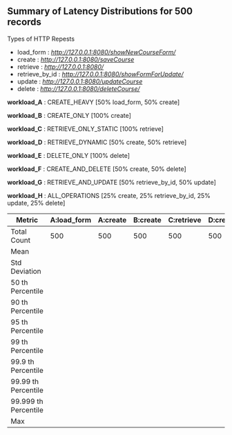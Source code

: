 ## Summary of Latency Distributions for 500 records

Types of HTTP Repests 
- load\_form : *http://127.0.0.1:8080/showNewCourseForm/*
- create : *http://127.0.0.1:8080/saveCourse*
- retrieve : *http://127.0.0.1:8080/*
- retrieve\_by\_id : *http://127.0.0.1:8080/showFormForUpdate/*
- update : *http://127.0.0.1:8080/updateCourse*
- delete : *http://127.0.0.1:8080/deleteCourse/*

<strong>workload\_A</strong> : CREATE\_HEAVY \[50% load\_form, 50% create\]

<strong>workload\_B</strong> : CREATE\_ONLY \[100% create\]

<strong>workload\_C</strong> : RETRIEVE\_ONLY\_STATIC \[100% retrieve\]

<strong>workload\_D</strong> : RETRIEVE\_DYNAMIC \[50% create, 50% retrieve\]

<strong>workload\_E</strong> : DELETE\_ONLY \[100% delete\]

<strong>workload\_F</strong> : CREATE\_AND\_DELETE \[50% create, 50% delete\]

<strong>workload\_G</strong> : RETRIEVE\_AND\_UPDATE \[50% retrieve\_by\_id, 50% update\]

<strong>workload\_H</strong> : ALL\_OPERATIONS \[25% create, 25% retrieve\_by\_id, 25% update, 25% delete\]

|Metric   		|A:load\_form|A:create|B:create|C:retrieve|D:create|D:retrieve|E:delete|F:create|F:delete|G:retrieve\_by\_id|G:update|H:create|H:retrieve\_by\_id|H:update|H:delete|
|---			|---	|---	|---	|---	|---	|---	|---	|---	|---	|---	|---	|---	|---	|---	|---	|	
|Total Count    	|500	|500	|500	|500	|500	|500	|500	|500	|500	|500	|500	|500	|500	|500	|500	|
|Mean   	  	|	|	|	|	|	|	|	|	|	|	|	|	|	|	|	|	
|Std Deviation   	|	|	|	|	|	|	|	|	|	|	|	|	|	|	|	|	
|50 th Percentile   	|	|	|	|	|	|	|	|	|	|	|	|	|	|	|	|	
|90 th Percentile    	|	|	|	|	|	|	|	|	|	|	|	|	|	|	|	|	
|95 th Percentile    	|	|	|	|	|	|	|	|	|	|	|	|	|	|	|	|	
|99 th Percentile    	|	|	|	|	|	|	|	|	|	|	|	|	|	|	|	|	
|99.9 th Percentile    |	|	|	|	|	|	|	|	|	|	|	|	|	|	|	|	
|99.99 th Percentile   |	|	|	|	|	|	|	|	|	|	|	|	|	|	|	|	
|99.999 th Percentile  |	|	|	|	|	|	|	|	|	|	|	|	|	|	|	|	
|Max    		|	|	|	|	|	|	|	|	|	|	|	|	|	|	|	|	
